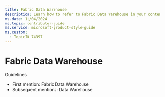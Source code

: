 ```yaml
---
title: Fabric Data Warehouse
description: Learn how to refer to Fabric Data Warehouse in your content.
ms.date: 11/04/2024
ms.topic: contributor-guide
ms.service: microsoft-product-style-guide
ms.custom:
  - TopicID 74397
---
```



# Fabric Data Warehouse

Guidelines

- First mention: Fabric Data Warehouse
- Subsequent mentions: Data Warehouse

